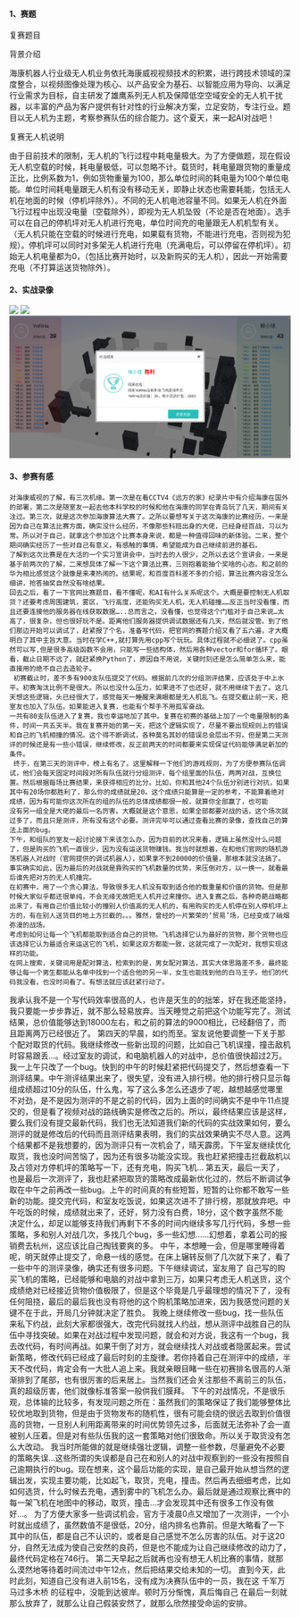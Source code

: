 
#### 1、赛题
复赛题目



背景介绍

海康机器人行业级无人机业务依托海康威视视频技术的积累，进行跨技术领域的深度整合，以视频图像处理为核心、以产品安全为基石、以智能应用为导向、以满足行业需求为目标，自主研发了雄鹰系列无人机及保障低空空域安全的无人机干扰器，以丰富的产品为客户提供有针对性的行业解决方案，立足安防，专注行业。题目以无人机为主题，考察参赛队伍的综合能力。这个夏天，来一起AI对战吧！

复赛无人机说明

由于目前技术的限制，无人机的飞行过程中耗电量极大。为了方便做题，现在假设无人机空载的时候，耗电量极低，可以忽略不计。载货时，耗电量跟货物的重量成正比，比例系数为1，例如货物重量为100，那么单位时间的耗电量为100个单位电能。单位时间耗电量跟无人机有没有移动无关，即静止状态也需要耗能，包括无人机在地面的时候（停机坪除外）。不同的无人机电池容量不同。如果无人机在外面飞行过程中出现没电量（空载除外），即视为无人机坠毁（不论是否在地面）。选手可以在自己的停机坪对无人机进行充电，单位时间充的电量跟无人机机型有关。（无人机只能在空载的时候进行充电，如果载有货物，不能进行充电，否则视为犯规）。停机坪可以同时对多架无人机进行充电（充满电后，可以停留在停机坪）。初始无人机电量都为0，（包括比赛开始时，以及新购买的无人机），因此一开始需要充电（不打算运送货物除外）。

#### 2、实战录像
![](./images/vs.gif)
![](./images/vs2.gif)
![](./images/vs3.png)

#### 3、参赛有感
    对海康威视的了解，有三次机缘。第一次是在看CCTV4《远方的家》纪录片中有介绍海康在国外的部署，第二次是随室友一起去他本科学校的时候和他在海康的同学在青岛玩了几天，期间有关注过。第三次，就是这次参加海康算法大赛了。之所以要想写关于这次海康的比赛经历，一来是因为自己在算法比赛方面，确实没什么经历，不像那些科班出身的大佬，已经身经百战，习以为常。所以对于自己，就拿这个参加这个比赛本身来说，都是一种值得回味的新体验。二来，整个期间确实经历了一些对自己有意义，有感触的事情，希望能成为自己继续前进的基石。  
    了解到这次比赛是在大活的一个实习宣讲会中，当时去的人很少，之所以去这个宣讲会，一来是基于前两次的了解，二来想具体了解一下这个算法比赛，三则抱着能抽个奖啥的心态。和之前的华为相比感觉这个就像是来凑热闹的。结果呢，和百度百科差不多的介绍，算法比赛内容没怎么细讲，抢答抽奖自然没有啥结果。
    回去之后，看了一下官网比赛题目，看不懂呢，和AI有什么关系呢这个。大概是要控制无人机取货？还要考虑周围建筑，雾区，飞行高度，还能购买无人机，无人机碰撞……反正当时没看懂，而且还要连接他的服务器在线获取数据…..总而言之，没看懂，也觉得这个门槛对于自己来说…太高了，很复杂，但也很好玩不是。距离他们服务器提供调试数据还有几天，然后就没管。到了他们那边开始可以调试了，赶紧报了个名，准备写代码，把官网的赛题介绍又看了五六遍，才大概明白了其中主旨大意。当时在学C++,就打算先用cpp写个玩玩。具体过程就不必细说了。cpp虽然可以写,但是很多高级函数不会用，只能写一些结构体，然后用各种vector和for循环了。眼看，截止日期不远了，就赶紧换Python了，原因自不用说，关键时刻还是怎么简单怎么来，能直接用的绝不自己去造轮子。
     初赛截止时，差不多有900支队伍提交了代码。根据前几次的分组测评结果，应该处于中上水平。初赛淘汰比例不是很大。所以也没什么压力，如果进不了也还好，就不用继续下去了。这几天想这些逻辑，头已经很大了，感觉每天一睡醒来满眼都是无人机乱飞。在提交截止前一天，把室友也加入了队伍。如果能进入复赛，也能有个帮手不用孤军奋战。
    一共有80支队伍进入了复赛，我也幸运地加了其中。复赛在初赛的基础上加了一个电量限制的条件，时间一共五天半。我在复赛开始的第一天，把这个逻辑实现了，尽量不要出现规则上的错误和自己的飞机相撞的情况。这个得不断调试，各种莫名其妙的错误总会层出不穷。但是第二天测评的时候还是有一些小错误，继续修改，反正前两天的时间都要来实现保证代码能够满足新加的条件。
     终于，在第三天的测评中，榜上有名了。这里解释一下他们的游戏规则，为了方便参赛队伍调试，他们会每天固定时间段对所有队伍就行分组测评，每个组里面的队伍，两两对战，互换位置。然后根据每场比赛结果，来获得相应的比分。比如，你和其他24个队伍分别进行对抗，如果其中有20场你都胜利了，那么你的成绩就是20。这个成绩只能算是一定的参考，不能算着绝对成绩，因为有可能你这次所在的组的队伍的总体成绩都很一般，就算你全部赢了，也可能        没有另一组全是大佬的最后一名厉害。大概就是这个意思，如果全部都要对战的话，这个场次就过多了，而且只是测评，所有没有这个必要。测评完毕可以通过查看比赛的录像，查找自己的算法上面的bug。
    下午，和组队的室友一起讨论接下来该怎么办，因为目前的状况来看，逻辑上虽然没什么问题了，但是购买的飞机一直很少，因为没有运送货物赚钱。我当时就想着，在和他们官网的随机游荡机器人对战时（官网提供的调试机器人），如果拿不到20000的价值量，那根本就没法搞了。事实确实如此，因为最后的对战就是靠购买的飞机数量的优势，来压倒对方，以一换一，就看最后谁先把对方的无人机撞完。
    在初赛中，用了一个贪心算法，导致很多无人机没有取到适合他的载重量和价值的货物。但是那时候大家似乎都还很单纯，不会无缘无故把无人机开过来撞你。进入复赛之后，各种奇葩战略都出来了，有用自己价值比较小的撞别人价值高的无人机的，有用购买的无人机停在别人停机坪上方的，有在别人送货目的地上方拦截的。。。雅然，曾经的一片繁荣的‘贸易’场，已经变成了硝烟弥漫的战场。
    考虑到如何让每一个飞机都能取到适合自己的货物。飞机选择它认为最好的货物，那个货物也应该选择它认为最适合来运送它的飞机，如果这双方都能一致，这就完成了一次配对，我想实现这样的功能。
    在网上搜索，关键词用是配对算法，检索到的是，男女配对算法，其实大体思路差不多，最终能够让每一个男生都能从名单中找到一个适合他的另一半，女生也能找到他的白马王子。他们的代码我没看，也没时间看了。有想法就应该赶紧行动了。
我承认我不是一个写代码效率很高的人，也许是天生的的拙笨，好在我还能坚持，我只要能一步步靠近，就不那么轻易放弃。当天睡觉之前把这个功能写完了。测试结果，总价值能够达到18000左右，和之前的算法的9000相比，已经翻倍了，而且距离两万已经很近了。
     第四天的早晨，如约而至。室友说他要调整一下关于那个配对取货的代码。我继续修改一些新出现的问题，比如自己飞机误撞，撞击敌机时容易跟丢…。经过室友的调试，和电脑机器人的对战中，总价值很快超过2万。我一上午只改了一个bug。快到的中午的时候赶紧把代码提交了，然后想查看一下测评结果。中午测评结果出来了，很失望，没有进入排行榜。他的排行榜只显示每组成绩超过10分的队伍，什么鬼，写了这么多怎么还退步了呢，越想越感觉哪里不对劲，是不是因为测评的不是之前的代码，因为上面的时间确实不是中午11点提交的，但是看了视频对战的路线确实是修改之后的。所以，最终结果应该是这样，要么我们没有提交最新代码，我们也无法知道我们新的代码的实战效果如何，要么测评的就是修改后的代码而且测评结果表明，我们的实战效果确实不尽人意。这两个结果都不是我想要的，因为测评只有一次机会了，晴天霹雳。下午室友继续优化取货，我也没时间苦恼了，因为还有很多功能没实现。我也赶紧把撞击拦截敌机以及占领对方停机坪的策略写一下，还有充电，购买飞机…
    第五天，最后一天了，也是最后一次测评了，我也赶紧把取货的策略改成最新优化过的，然后不断调试争取在中午之前再改一些bug。上午的时间真的有些短暂，短暂的让你都不敢写一些新的功能。提交完代码，和室友吃饭说，如果这次进不了排行榜，那就放弃吧。中午吃饭的时候，成绩就出来了，还好，努力没有白费，18分，这个数字虽然不能决定什么，却足以能够支持我们再剩下不多的时间内继续多写几行代码，多想一些策略，多和别人对战几次，多找几个bug，多一些幻想……幻想着，拿着公司的报销费去杭州，这应该比自己掏钱要爽的多。
   中午，本想睡一会，但是哪里睡得着呢，明天就停止提交了，命悬一线的感觉。在床上辗转反侧了几次就下来了，看了一些中午的测评录像，确实还有很多问题。下午继续调试，室友用了   自己写的购买飞机的策略，已经能够和电脑的对战中拿到三万，如果只考虑无人机送货，这个成绩绝对已经接近货物价值极限了，但是这个毕竟是几乎最理想的情况下了，没有任何阻挠，最后的最后我也没有将他的这个购机策略加进来，因为我感觉问题的关键不在于此，开局几分钟就决定了胜负。
    我晚上继续修改一些bug，找一些队伍来私下约战，此刻大家都很强大，改完代码就找人约战，想从测评中战胜自己的队伍中寻找突破。如果在对战过程中发现问题，就会和对方说，我这有一个bug，我去改代码，有时间再战。如果干倒了对方，就会继续找人对战或者隐匿起来。尝试新策略，修改代码已经成了最后时刻的主旋律。若你持着自己在测评中的成绩，半天不改代码，肯定会有一大批人追上来。我就亲眼目睹一些在初赛排名很高的人渐渐排到了尾部，也有很厉害的后来居上。当然我们还会关注那些不离前三的队伍，真的超级厉害，他们就像标准答案一般供我们膜拜。
   下午的对战情况，不是很乐观，总体输的比较多，有发现问题之所在：虽然我们的策略保证了我们能够整体比较优地取到货物，但是由于货物发布的随机性，很有可能会绕的很远去取到价值很高的货物，一旦别人利用距离带来的时间优势领先过多，后面就无法弥补了会一直被别人压着。但是对有些队伍我的这一套策略对他们很致命。所以关于取货没有怎么大改动。
    我当时所能做的就是继续强壮逻辑，调整一些参数，尽量避免不必要的策略失误…这些所谓的失误都是自己在和别人的对战中观察到的一些没有按照自己逾期执行的bug。现在想来，这个最后功能的实现，是自己最开始从想当然的逻辑出发，实现主要功能，比如起飞，取货，充电，撞击。然后再去细细考虑，比如如何选货，什么时候去充电，遇到雾中的飞机怎么办。最后就是通过观察比赛中的每一架飞机在地图中的移动，取货，撞击…才会发现其中还有很多工作没有做好…。
    为了方便大家多一些调试机会，官方于凌晨0点又增加了一次测评，一个小时就出成绩了，虽然数值不是很低，20分，组内排名也靠前。但是大略看了一下其中的队伍，都是自己不认识的，或者是自己感觉不怎么厉害的队伍。对于这20分，自然无法成为使自己安然的良药，但是也不能成为让自己继续修改的动力了，最终代码定格在746行。
    第二天早起之后就再也没有想无人机比赛的事情，就那么漠然地等待着时间流过中午12点，然后把结果交给未知的一切。
    直到今天，此时此刻，知道自己没有进入前15名，没有成为决赛队伍中的一员，我在这 千军万马过多木桥 的征程中，没能到达彼岸。顿时万分惭愧，真后悔自己 在最后一刻就那么放弃了，就那么让自己假装安然了，就那么欣然接受命运的安排。
